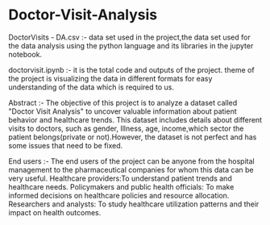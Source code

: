 # Doctor-Visit-Analysis
DoctorVisits - DA.csv :-  data set used in the project,the data set used for the data analysis using the python language and its libraries in the jupyter notebook.

doctorvisit.ipynb :- it is the total code and outputs of the project.
theme of the project is visualizing  the data in different formats for easy understanding of the data which is required to us.

Abstract :- The objective of this project is to analyze a dataset called "Doctor Visit Analysis" to uncover valuable information about patient behavior and healthcare trends. This dataset includes details about different visits to doctors, such as gender, Illness, age, income,which sector the patient belongs(private or not).However, the dataset is not perfect and has some issues that need to be fixed.

End users :- The end users of the project can be anyone from the hospital management  to the pharmaceutical companies for whom this data can be very useful.
Healthcare providers:To understand patient trends and healthcare needs.
Policymakers and public health officials: To make informed decisions on healthcare policies and resource allocation.
Researchers and analysts: To study healthcare utilization patterns and their impact on health outcomes.


